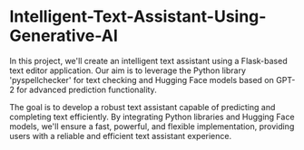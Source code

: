 # Intelligent-Text-Assistant-Using-Generative-AI
In this project, we'll create an intelligent text assistant using a Flask-based text editor application. Our aim is to leverage the Python library 'pyspellchecker' for text checking and Hugging Face models based on GPT-2 for advanced prediction functionality.

The goal is to develop a robust text assistant capable of predicting and completing text efficiently. By integrating Python libraries and Hugging Face models, we'll ensure a fast, powerful, and flexible implementation, providing users with a reliable and efficient text assistant experience.
